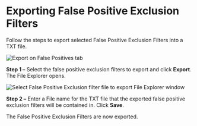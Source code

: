 # Exporting False Positive Exclusion Filters

Follow the steps to export selected False Positive Exclusion Filters into a TXT file.

![Export on False Positives tab](/img/product_docs/accessanalyzer/12.0/admin/settings/sensitivedata/exclusions/exportfilter.webp)

**Step 1 –** Select the false positive exclusion filters to export and click **Export**. The File
Explorer opens.

![Select False Positive Exclusion filter file to export File Explorer window](/img/product_docs/accessanalyzer/12.0/admin/settings/sensitivedata/exclusions/exportfileexplorer.webp)

**Step 2 –** Enter a File name for the TXT file that the exported false positive exclusion filters
will be contained in. Click **Save**.

The False Positive Exclusion Filters are now exported.
